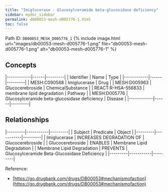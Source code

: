 ```yaml
---
title: "Imiglucerase - Glucosylceramide beta-glucosidase deficiency"
sidebar: mydoc_sidebar
permalink: db00053-mesh-d005776-1.html
toc: false 
---
```



Path ID: `DB00053_MESH_D005776_1`
{% include image.html url="images/db00053-mesh-d005776-1.png" file="db00053-mesh-d005776-1.png" alt="db00053-mesh-d005776-1" %}

## Concepts

|------------|------|---------|
| Identifier | Name | Type    |
|------------|------|---------|
| MESH:C090568 | Imiglucerase | Drug |
| MESH:D005963 | Glucocerebroside | ChemicalSubstance |
| REACT:R-HSA-556833 | membrane lipid degradation | Pathway |
| MESH:D005776 | Glucosylceramide beta-glucosidase deficiency | Disease |
|------------|------|---------|

## Relationships

|---------|-----------|---------|
| Subject | Predicate | Object  |
|---------|-----------|---------|
| Imiglucerase | INCREASES DEGRADATION OF | Glucocerebroside |
| Glucocerebroside | ENABLES | Membrane Lipid Degradation |
| Membrane Lipid Degradation | PREVENTS | Glucosylceramide Beta-Glucosidase Deficiency |
|---------|-----------|---------|

Reference: 
  - [https://go.drugbank.com/drugs/DB00053#mechanismofaction](https://go.drugbank.com/drugs/DB00053#mechanismofaction)
